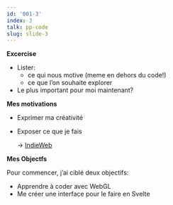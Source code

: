 ```yaml
---
id: '001-3'
index: 3
talk: pp-code
slug: slide-3
---
```

**Excercise**

- Lister:
  - ce qui nous motive (meme en dehors du code!)
  - ce que l’on souhaite explorer
- Le plus important pour moi maintenant?

**Mes motivations**

- Exprimer ma créativité
- Exposer ce que je fais

  → [IndieWeb](https://indieweb.org/)

**Mes Objectfs**

Pour commencer, j’ai ciblé deux objectifs:

- Apprendre à coder avec WebGL
- Me créer une interface pour le faire en Svelte
